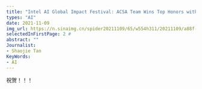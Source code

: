 ```yaml
---
title: "Intel AI Global Impact Festival: ACSA Team Wins Top Honors with 'AI Radiotherapy Assistant' Project"
types: "AI"
date: 2021-11-09
img_url: https://n.sinaimg.cn/spider20211109/65/w554h311/20211109/a88f-5ba03989cb3742f4df68a787cb4deeaf.png
selectedInFirstPage: 2 # 
abstract: ""
Journalist:
- Shaojie Tan
KeyWords:
- AI
---
```


祝贺！！！